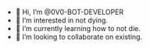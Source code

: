 - 👋 Hi, I’m @0V0-BOT-DEVELOPER
- 👀 I’m interested in not dying.
- 🌱 I’m currently learning how to not die.
- 💞️ I’m looking to collaborate on existing.
